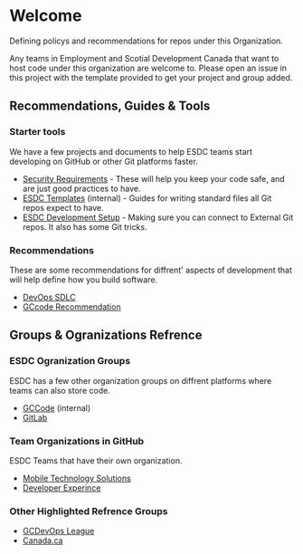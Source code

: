 # Welcome

Defining policys and recommendations for repos under this Organization.

Any teams in Employment and Scotial Development Canada that want to host code under this organization are welcome to. Please open an issue in this project with the template provided to get your project and group added.

## Recommendations, Guides & Tools

### Starter tools

We have a few projects and documents to help ESDC teams start developing on GitHub or other Git platforms faster.

* [Security Requirements](/Guides/Security.md) - These will help you keep your code safe, and are just good practices to have.
* [ESDC Templates](https://gccode.ssc-spc.gc.ca/iitb-dgiit/esdc-templates) (internal) - Guides for writing standard files all Git repos expect to have.
* [ESDC Development Setup](https://github.com/esdc-edsc/esdc-development-setup) - Making sure you can connect to External Git repos. It also has some Git tricks.

### Recommendations

These are some recommendations for diffrent' aspects of development that will help define how you build software.

- [DevOps SDLC](Recommendations/DevOps_SDLC.md)
- [GCcode Recommendation](Recommendations/GCcode.md)

## Groups & Ogranizations Refrence

### ESDC Ogranization Groups

ESDC has a few other organization groups on diffrent platforms where teams can also store code.

* [GCCode](https://gccode.ssc-spc.gc.ca/iitb-dgiit) (internal)
* [GitLab](https://gitlab.com/esdc-edsc)

### Team Organizations in GitHub

ESDC Teams that have their own organization.

* [Mobile Technology Solutions](https://github.com/MTS-STM)
* [Developer Experince](https://github.com/esdc-devx)

### Other Highlighted Refrence Groups

* [GCDevOps League](https://github.com/gcdevops)
* [Canada.ca](https://github.com/canada-ca/)
